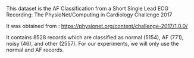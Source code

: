 This dataset is the AF Classification from a Short Single Lead ECG Recording: The PhysioNet/Computing in Cardiology Challenge 2017

It was obtained from : https://physionet.org/content/challenge-2017/1.0.0/

It contains 8528 records which are classified as normal (5154), AF (771), noisy (46), and other (2557).
For our experiments, we will only use the normal and AF records.
